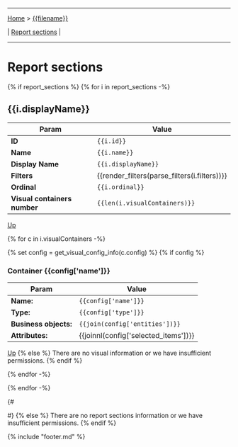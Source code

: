 ----

[Home](./index.md) > [{{filename}}]({{urlquote(filename)}}_report.md)

| [Report sections](#report-sections) |

----


# Report sections
{% if report_sections %}
{% for i in report_sections -%}

## {{i.displayName}}

| Param  | Value  |
|---|---|
| **ID** | `{{i.id}}` |
| **Name** | `{{i.name}}` |
| **Display Name** | `{{i.displayName}}` |
| **Filters** | {{render_filters(parse_filters(i.filters))}} |
| **Ordinal** | `{{i.ordinal}}` |
| **Visual containers number** | `{{len(i.visualContainers)}}` |

[Up](#report-sections)

{% for c in i.visualContainers  -%}

{% set config = get_visual_config_info(c.config) %}
{% if config %}
### Container {{config['name']}} 

| Param  | Value  |
|---|---|
| **Name:** | `{{config['name']}}` |
| **Type:** | `{{config['type']}}` |
| **Business objects:**  | `{{join(config['entities'])}}` | 
| **Attributes:**  | {{joinnl(config['selected_items'])}} | 

[Up](#report-sections)
{% else %}
There are no visual information or we have insufficient permissions.
{% endif %}

{% endfor -%}

{% endfor -%}

{#

#}
{% else %}
There are no report sections information or we have insufficient permissions.
{% endif %}


{% include "footer.md" %}